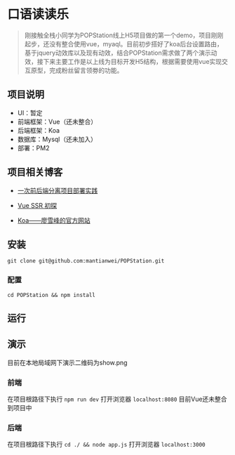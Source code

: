 # 口语读读乐

> 刚接触全栈小同学为POPStation线上H5项目做的第一个demo，项目刚刚起步，还没有整合使用vue，myaql。目前初步搭好了koa后台设置路由，基于jquery动效库以及现有动效，结合POPStation需求做了两个演示动效，接下来主要工作是以上线为目标开发H5结构，根据需要使用vue实现交互原型，完成粉丝留言领劵的功能。

## 项目说明

- UI：暂定
- 前端框架：Vue（还未整合）
- 后端框架：Koa
- 数据库：Mysql（还未加入）
- 部署：PM2

## 项目相关博客

- [一次前后端分离项目部署实践](https://www.breezymelon.com/2018/06/14/%E4%B8%80%E6%AC%A1%E5%89%8D%E5%90%8E%E7%AB%AF%E5%88%86%E7%A6%BB%E9%A1%B9%E7%9B%AE%E9%83%A8%E7%BD%B2%E5%AE%9E%E8%B7%B5/)

- [Vue SSR 初探](https://www.breezymelon.com/2018/09/28/Vue-ssr-%E5%88%9D%E6%8E%A2/)

- [Koa——廖雪峰的官方网站](https://www.breezymelon.com/2018/09/28/Vue-ssr-%E5%88%9D%E6%8E%A2/)

## 安装

`git clone git@github.com:mantianwei/POPStation.git`

### 配置

`cd POPStation && npm install`

## 运行
## 演示
目前在本地局域网下演示二维码为show.png

### 前端

在项目根路径下执行 `npm run dev` 打开浏览器 `localhost:8080`
目前Vue还未整合到项目中

### 后端

在项目根路径下执行 `cd ./ && node app.js` 打开浏览器 `localhost:3000`
